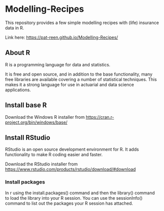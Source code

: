 # Modelling-Recipes
This repository provides a few simple modelling recipes with (life) insurance data in R.

Link here: https://pat-reen.github.io/Modelling-Recipes/

## About R

R is a programming language for data and statistics.

It is free and open source, and in addition to the base functionality, many free libraries are available covering a number of statistical techniques. This makes it a strong language for use in actuarial and data science applications.

## Install base R

Download the Windows R installer from https://cran.r-project.org/bin/windows/base/

## Install RStudio

RStudio is an open source development environment for R. It adds functionality to make R coding easier and faster.

Download the RStudio installer from https://www.rstudio.com/products/rstudio/download/#download

### Install packages

In r using the install.packages() command and then the library() command to load the library into your R session. You can use the sessionInfo() command to list out the packages your R session has attached.
